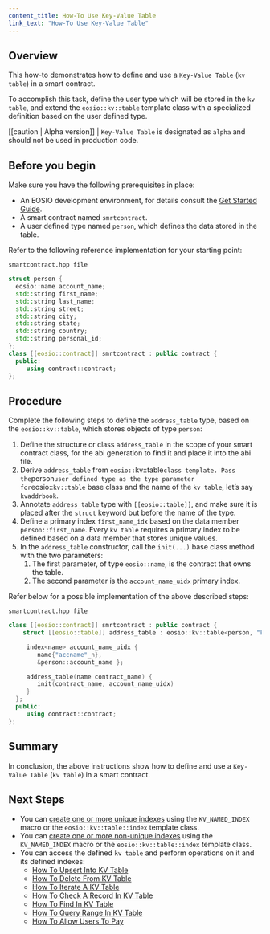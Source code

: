 ```yaml
---
content_title: How-To Use Key-Value Table
link_text: "How-To Use Key-Value Table"
---
```


## Overview

This how-to demonstrates how to define and use a `Key-Value Table` (`kv table`) in a smart contract.

To accomplish this task, define the user type which will be stored in the `kv table`, and extend the `eosio::kv::table` template class with a specialized definition based on the user defined type.

[[caution | Alpha version]]
| `Key-Value Table` is designated as `alpha` and should not be used in production code.

## Before you begin

Make sure you have the following prerequisites in place:

* An EOSIO development environment, for details consult the [Get Started Guide](https://developers.eos.io/welcome/latest/getting-started-guide/index).
* A smart contract named `smrtcontract`.
* A user defined type named `person`, which defines the data stored in the table.

Refer to the following reference implementation for your starting point:

`smartcontract.hpp file`

```cpp
struct person {
  eosio::name account_name;
  std::string first_name;
  std::string last_name;
  std::string street;
  std::string city;
  std::string state;
  std::string country;
  std::string personal_id;
};
class [[eosio::contract]] smrtcontract : public contract {
  public:
     using contract::contract;
};
```

## Procedure

Complete the following steps to define the `address_table` type, based on the `eosio::kv::table`, which stores objects of type `person`:

1. Define the structure or class `address_table` in the scope of your smart contract class, for the abi generation to find it and place it into the abi file.
2. Derive `address_table` from `eosio::`kv::table` class template. Pass the `person` user defined type as the type parameter for `eosio::`kv::table` base class and the name of the `kv table`, let’s say `kvaddrbook`.
3. Annotate `address_table` type with `[[eosio::table]]`, and make sure it is placed after the `struct` keyword but before the name of the type.
4. Define a primary index `first_name_idx` based on the data member `person::first_name`. Every `kv table` requires a primary index to be defined based on a data member that stores unique values.
5. In the `address_table` constructor, call the `init(...)` base class method with the two parameters:
    1. The first parameter, of type `eosio::name`, is the contract that owns the table.
    2. The second parameter is the `account_name_uidx` primary index.

Refer below for a possible implementation of the above described steps:

`smartcontract.hpp file`

```cpp
class [[eosio::contract]] smrtcontract : public contract {
    struct [[eosio::table]] address_table : eosio::kv::table<person, "kvaddrbook"_n> {

     index<name> account_name_uidx {
        name{"accname"_n},
        &person::account_name };

     address_table(name contract_name) {
        init(contract_name, account_name_uidx)
     }
  };
  public:
     using contract::contract;
};
```

## Summary

In conclusion, the above instructions show how to define and use a `Key-Value Table` (`kv table`) in a smart contract.

## Next Steps

* You can [create one or more unique indexes](20_how-to-create-indexes-kv-table.md) using the `KV_NAMED_INDEX` macro or the `eosio::kv::table::index` template class.
* You can [create one or more non-unique indexes](20_how-to-create-indexes-kv-table.md) using the `KV_NAMED_INDEX` macro or the `eosio::kv::table::index` template class.
* You can access the defined `kv table` and perform operations on it and its defined indexes:
  * [How To Upsert Into KV Table](./30_how-to-upsert-into-kv-table.md)
  * [How To Delete From KV Table](./40_how-to-delete-from-kv-table.md)
  * [How To Iterate A KV Table](./50_how-to-iterate-kv-table.md)
  * [How To Check A Record In KV Table](./60_how-to-check-a-record-kv-table.md)
  * [How To Find In KV Table](./70_how-to-find-in-kv-table.md)
  * [How To Query Range In KV Table](./80_how-to-query-range-in-kv-table.md)
  * [How To Allow Users To Pay](./90_how-to-allow-users-to-pay-kv-table.md)
